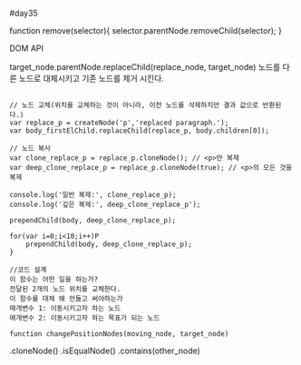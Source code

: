 #day35


function remove(selector){
	selector.parentNode.removeChild(selector);
}


DOM API

target_node.parentNode.replaceChild(replace_node, target_node)
노드를 다른 노드로 대체시키고 기존 노드를 제거 시킨다.
```

// 노드 교체(위치를 교체하는 것이 아니라, 이전 노드를 삭제하지만 결과 값으로 반환된다.)
var replace_p = createNode('p','replaced paragraph.');
var body_firstElChild.replaceChild(replace_p, body.children[0]);

// 노드 복사
var clone_replace_p = replace_p.cloneNode(); // <p>만 복제
var deep_clone_replace_p = replace_p.cloneNode(true); // <p>의 모든 것을 복제

console.log('일반 복제:', clone_replace_p);
console.log('깊은 복제:', deep_clone_replace_p');

prependChild(body, deep_clone_replace_p);

for(var i=0;i<10;i++)P
	prependChild(body, deep_clone_replace_p);
}

//코드 설계	
이 함수는 어떤 일을 하는가?
전달된 2개의 노드 위치를 교체한다.
이 함수를 대체 왜 만들고 써야하는가
매개변수 1: 이동시키고자 하는 노드
매개변수 2: 이동시키고자 하는 목표가 되는 노드

function changePositionNodes(moving_node, target_node)
```


.cloneNode()
.isEqualNode()
.contains(other_node)